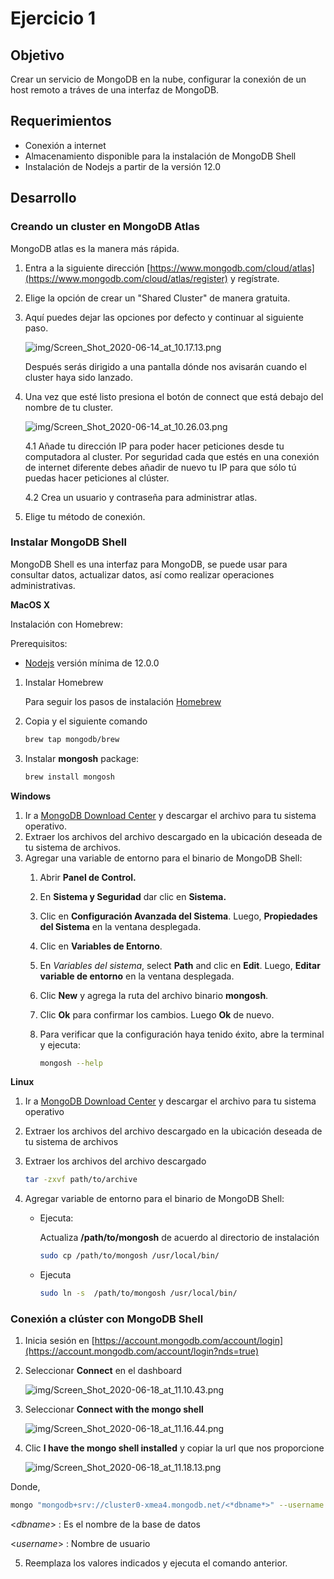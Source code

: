 # Ejercicio 1

## Objetivo

Crear un servicio de MongoDB en la nube, configurar la conexión de un host remoto a tráves de una interfaz de MongoDB.

## Requerimientos

- Conexión a internet
- Almacenamiento disponible para la instalación de MongoDB Shell
- Instalación de Nodejs a partir de la versión 12.0

## Desarrollo

### Creando un cluster en MongoDB Atlas

MongoDB atlas es la manera más rápida.

1. Entra a la siguiente dirección [https://www.mongodb.com/cloud/atlas](https://www.mongodb.com/cloud/atlas/register) y regístrate.
2. Elige la opción de crear un "Shared Cluster" de manera gratuita.
3. Aquí puedes dejar las opciones por defecto y continuar al siguiente paso.

    ![img/Screen_Shot_2020-06-14_at_10.17.13.png](img/Screen_Shot_2020-06-14_at_10.17.13.png)

    Después serás dirigido a una pantalla dónde nos avisarán cuando el cluster haya sido lanzado.

4. Una vez que esté listo presiona el botón de connect que está debajo del nombre de tu cluster. 

    ![img/Screen_Shot_2020-06-14_at_10.26.03.png](img/Screen_Shot_2020-06-14_at_10.26.03.png)

    4.1 Añade tu dirección IP para poder hacer peticiones desde tu computadora al cluster. Por seguridad cada que estés en una conexión de internet diferente debes añadir de nuevo tu IP para que sólo tú puedas hacer peticiones al clúster.

    4.2 Crea un usuario y contraseña para administrar atlas.

5. Elige tu método de conexión.

### Instalar MongoDB Shell

MongoDB Shell es una interfaz para MongoDB, se puede usar para consultar datos, actualizar datos, así como realizar operaciones administrativas.

**MacOS X**

Instalación con Homebrew:

Prerequisitos: 

- [Nodejs](https://nodejs.org/es/) versión mínima de 12.0.0

1. Instalar Homebrew

    Para seguir los pasos de instalación [Homebrew](https://brew.sh/)

2. Copia y el siguiente comando

    ```bash
    brew tap mongodb/brew
    ```

3. Instalar **mongosh** package:

    ```bash
    brew install mongosh
    ```

**Windows**

1. Ir a [MongoDB Download Center](https://www.mongodb.com/try/download/shell) y descargar el archivo para tu sistema operativo.
2. Extraer los archivos del archivo descargado en la ubicación deseada de tu sistema de archivos.
3. Agregar una variable de entorno para el binario de MongoDB Shell:
    1. Abrir **Panel de Control.**
    2. En **Sistema y Seguridad** dar clic en **Sistema.**
    3. Clic en **Configuración Avanzada del Sistema**. Luego, **Propiedades del Sistema** en la ventana desplegada.
    4. Clic en **Variables de Entorno**.
    5. En *Variables del sistema*, select **Path** and clic en **Edit**. Luego, **Editar variable de entorno** en la ventana desplegada.
    6. Clic **New** y agrega la ruta del archivo binario **mongosh**.
    7. Clic **Ok** para confirmar los cambios. Luego **Ok** de nuevo.
    8. Para verificar que la configuración haya tenido éxito, abre la terminal y ejecuta:

        ```bash
        mongosh --help
        ```

**Linux**

1. Ir a [MongoDB Download Center](https://www.mongodb.com/try/download/shell) y descargar el archivo para tu sistema operativo
2. Extraer los archivos del archivo descargado en la ubicación deseada de tu sistema de archivos
3. Extraer los archivos del archivo descargado

    ```bash
    tar -zxvf path/to/archive
    ```

4. Agregar variable de entorno para el binario de MongoDB Shell:
    - Ejecuta:

         Actualiza **/path/to/mongosh** de acuerdo al directorio de instalación

        ```bash
        sudo cp /path/to/mongosh /usr/local/bin/
        ```

    - Ejecuta

        ```bash
        sudo ln -s  /path/to/mongosh /usr/local/bin/
        ```

### Conexión a clúster con MongoDB Shell

1. Inicia sesión en [https://account.mongodb.com/account/login](https://account.mongodb.com/account/login?nds=true)
2. Seleccionar **Connect** en el dashboard

    ![img/Screen_Shot_2020-06-18_at_11.10.43.png](img/Screen_Shot_2020-06-18_at_11.10.43.png)

3. Seleccionar **Connect with the mongo shell**

    ![img/Screen_Shot_2020-06-18_at_11.16.44.png](img/Screen_Shot_2020-06-18_at_11.16.44.png)

4. Clic **I have the mongo shell installed** y copiar la url que nos proporcione

    ![img/Screen_Shot_2020-06-18_at_11.18.13.png](img/Screen_Shot_2020-06-18_at_11.18.13.png)

Donde, 

```bash
mongo "mongodb+srv://cluster0-xmea4.mongodb.net/<*dbname*>" --username <*username*>
```

<*dbname*> : Es el nombre de la base de datos

<*username*> : Nombre de usuario 

5. Reemplaza los valores indicados y ejecuta el comando anterior.
